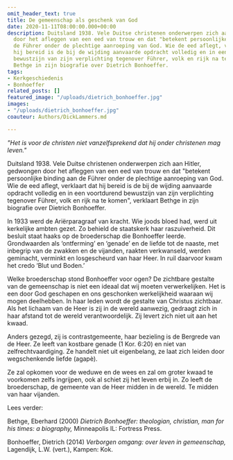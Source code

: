 ```yaml
---
omit_header_text: true
title: De gemeenschap als geschenk van God
date: 2020-11-11T08:00:00.000+00:00
description: Duitsland 1938. Vele Duitse christenen onderwerpen zich aan Hitler, gedwongen
  door het afleggen van een eed van trouw en dat "betekent persoonlijke binding aan
  de Führer onder de plechtige aanroeping van God. Wie de eed aflegt, verklaart dat
  hij bereid is de bij de wijding aanvaarde opdracht volledig en in een voortdurend
  bewustzijn van zijn verplichting tegenover Führer, volk en rijk na te komen", verklaart
  Bethge in zijn biografie over Dietrich Bonhoeffer.
tags:
- Kerkgeschiedenis
- Bonhoeffer
related_posts: []
featured_image: "/uploads/dietrich_bonhoeffer.jpg"
images:
- "/uploads/dietrich_bonhoeffer.jpg"
coauteur: Authors/DickLammers.md

---
```

_"Het is voor de christen niet vanzelfsprekend dat hij onder christenen mag leven."_

Duitsland 1938. Vele Duitse christenen onderwerpen zich aan Hitler, gedwongen door het afleggen van een eed van trouw en dat "betekent persoonlijke binding aan de Führer onder de plechtige aanroeping van God. Wie de eed aflegt, verklaart dat hij bereid is de bij de wijding aanvaarde opdracht volledig en in een voortdurend bewustzijn van zijn verplichting tegenover Führer, volk en rijk na te komen", verklaart Bethge in zijn biografie over Dietrich Bonhoeffer.

In 1933 werd de Ariërparagraaf van kracht. Wie joods bloed had, werd uit kerkelijke ambten gezet. Zo behield de staatskerk haar raszuiverheid. Dit besluit staat haaks op de broederschap die Bonhoeffer leerde. Grondwaarden als ‘ontferming’ en ‘genade’ en de liefde tot de naaste, met inbegrip van de zwakken en de vijanden, raakten verkwanseld, werden geminacht, verminkt en losgescheurd van haar Heer. In ruil daarvoor kwam het credo ‘Blut und Boden.’

Welke broederschap stond Bonhoeffer voor ogen? De zichtbare gestalte van de gemeenschap is niet een ideaal dat wij moeten verwerkelijken. Het is een door God geschapen en ons geschonken werkelijkheid waaraan wij mogen deelhebben. In haar leden wordt de gestalte van Christus zichtbaar. Als het lichaam van de Heer is zij in de wereld aanwezig, gedraagt zich in haar afstand tot de wereld verantwoordelijk. Zij levert zich niet uit aan het kwaad.

Anders gezegd, zij is contrastgemeente, haar bezieling is de Bergrede van de Heer. Ze leeft van kostbare genade (1 Kor. 6:20) en niet van zelfrechtvaardiging. Ze handelt niet uit eigenbelang, ze laat zich leiden door wegschenkende liefde (agapè).

Ze zal opkomen voor de weduwe en de wees en zal om groter kwaad te voorkomen zelfs ingrijpen, ook al schiet zij het leven erbij in. Zo leeft de broederschap, de gemeente van de Heer midden in de wereld. Te midden van haar vijanden.

Lees verder:

Bethge, Eberhard (2000) _Dietrich Bonhoeffer: theologian, christian, man for his times: a biography,_ Minneapolis IL: Fortress Press.

Bonhoeffer, Dietrich (2014) _Verborgen omgang: over leven in gemeenschap,_ Lagendijk, L.W. (vert.), Kampen: Kok.